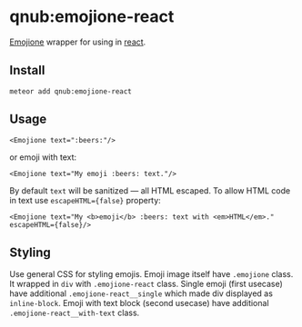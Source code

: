 # qnub:emojione-react

[Emojione](https://www.npmjs.com/package/emojione) wrapper for using in [react](https://atmospherejs.com/meteor/react).

## Install

    meteor add qnub:emojione-react

## Usage

    <Emojione text=":beers:"/>

or emoji with text:

    <Emojione text="My emoji :beers: text."/>

By default `text` will be sanitized — all HTML escaped. To allow HTML code in text use `escapeHTML={false}` property:

    <Emojione text="My <b>emoji</b> :beers: text with <em>HTML</em>." escapeHTML={false}/>

## Styling

Use general CSS for styling emojis. Emoji image itself have `.emojione` class. It wrapped in `div` with `.emojione-react` class. Single emoji (first usecase) have additional `.emojione-react__single` which made div displayed as `inline-block`. Emoji with text block (second usecase) have additional `.emojione-react__with-text` class.
